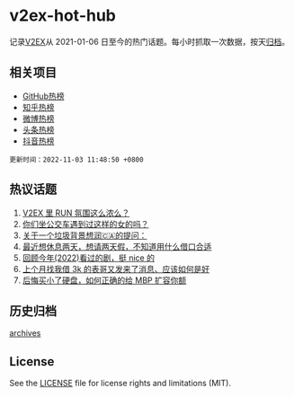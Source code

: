 # v2ex-hot-hub

 记录[V2EX](https://www.v2ex.com/)从 2021-01-06 日至今的热门话题。每小时抓取一次数据，按天[归档](archives)。
 
 ## 相关项目

- [GitHub热榜](https://github.com/lonnyzhang423/github-hot-hub)
- [知乎热榜](https://github.com/lonnyzhang423/zhihu-hot-hub)
- [微博热榜](https://github.com/lonnyzhang423/weibo-hot-hub)
- [头条热榜](https://github.com/lonnyzhang423/toutiao-hot-hub)
- [抖音热榜](https://github.com/lonnyzhang423/douyin-hot-hub)


 `更新时间：2022-11-03 11:48:50 +0800`

## 热议话题

1. [V2EX 里 RUN 氛围这么浓么？](https://www.v2ex.com/t/892314)
1. [你们坐公交车遇到过这样的女的吗？](https://www.v2ex.com/t/892283)
1. [关于一个垃圾背景想润🇨🇦的提问：](https://www.v2ex.com/t/892043)
1. [最近想休息两天，想请两天假，不知道用什么借口合适](https://www.v2ex.com/t/892144)
1. [回顾今年(2022)看过的剧，挺 nice 的](https://www.v2ex.com/t/892060)
1. [上个月找我借 3k 的表哥又发来了消息、应该如何是好](https://www.v2ex.com/t/892200)
1. [后悔买小了硬盘，如何正确的给 MBP 扩容你额](https://www.v2ex.com/t/892038)

## 历史归档

[archives](archives)

## License

See the [LICENSE](LICENSE) file for license rights and limitations (MIT).

